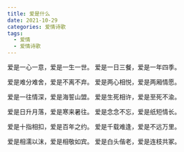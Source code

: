 ```yaml
---
title: 爱是什么
date: 2021-10-29
categories: 爱情诗歌
tags:
  - 爱情
  - 爱情诗歌
---
```


爱是一心一意，爱是一生一世。
爱是一日三餐，爱是一年四季。
<!--more-->
爱是难分难舍，爱是不离不弃。
爱是两心相悦，爱是两厢情愿。

爱是一往情深，爱是海誓山盟。
爱是生死相许，爱是至死不渝。

爱是日升月落，爱是寒来暑往。
爱是念念不忘，爱是纸短情长。

爱是十指相扣，爱是百年之约。
爱是千载难逢，爱是不远万里。

爱是相濡以沫，爱是相敬如宾。
爱是白头偕老，爱是连枝共冢。
